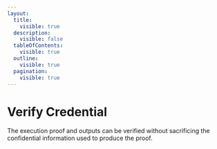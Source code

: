 ```yaml
---
layout:
  title:
    visible: true
  description:
    visible: false
  tableOfContents:
    visible: true
  outline:
    visible: true
  pagination:
    visible: true
---
```


# Verify Credential

The execution proof and outputs can be verified without sacrificing the confidential information used to produce the proof.
